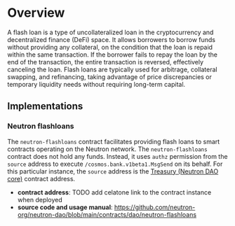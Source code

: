 # Overview

A flash loan is a type of uncollateralized loan in the cryptocurrency and decentralized finance (DeFi) space. It allows
borrowers to borrow funds without providing any collateral, on the condition that the loan is repaid within the same
transaction. If the borrower fails to repay the loan by the end of the transaction, the entire transaction is
reversed, effectively canceling the loan. Flash loans are typically used for arbitrage, collateral swapping, and
refinancing, taking advantage of price discrepancies or temporary liquidity needs without requiring long-term capital.

## Implementations

### Neutron flashloans

The `neutron-flashloans` contract facilitates providing flash loans to smart contracts operating on the Neutron network. The `neutron-flashloans` contract does not hold any funds. Instead, it uses `authz` permission from the `source` address to execute `/cosmos.bank.v1beta1.MsgSend` on its behalf. For this particular instance, the `source` address is the [Treasury (Neutron DAO core)](https://neutron.celat.one/neutron-1/contracts/neutron1suhgf5svhu4usrurvxzlgn54ksxmn8gljarjtxqnapv8kjnp4nrstdxvff) contract address.

- **contract address**: TODO add celatone link to the contract instance when deployed
- **source code and usage manual**: https://github.com/neutron-org/neutron-dao/blob/main/contracts/dao/neutron-flashloans
